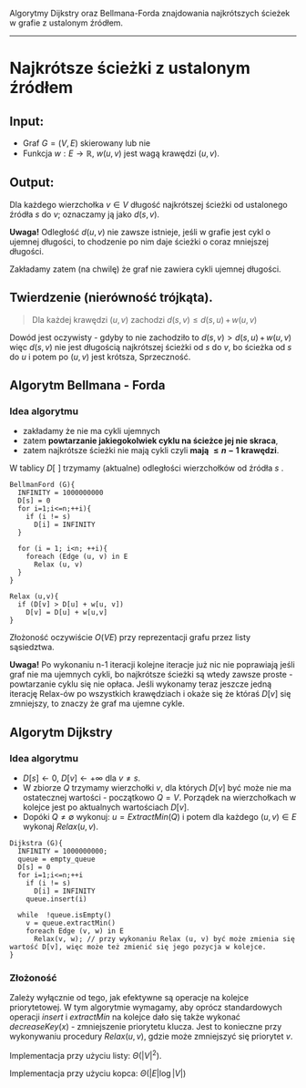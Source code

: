 Algorytmy Dijkstry oraz Bellmana-Forda znajdowania najkrótszych ścieżek w
grafie z ustalonym źródłem.

---

# Najkrótsze ścieżki z ustalonym źródłem

## Input:

* Graf $G = (V, E)$ skierowany lub nie
* Funkcja $w: E \to \mathbb{R}$, $w(u, v)$ jest wagą krawędzi $(u, v)$.

## Output:
Dla każdego wierzchołka $v \in V$ długość najkrótszej ścieżki od ustalonego źródła $s$ do $v$; oznaczamy ją jako $d(s, v)$.

**Uwaga!** Odległość $d(u, v)$ nie zawsze istnieje, jeśli w grafie jest cykl o ujemnej długości, to chodzenie po nim daje ścieżki o coraz mniejszej długości.

Zakładamy zatem (na chwilę) że graf nie zawiera cykli ujemnej długości. 

## Twierdzenie (nierówność trójkąta).
> Dla każdej krawędzi $(u, v)$ zachodzi $d(s,v) \leq d(s,u) \,+ \, w(u,v)$ 

Dowód jest oczywisty - gdyby to nie zachodziło to $d(s, v) > d(s,u)\, + \, w(u,v)$ więc $d(s,v)$ nie jest długością najkrótszej ścieżki od $s$ do $v$, bo ścieżka od $s$ do $u$ i potem po $(u,v)$ jest krótsza, Sprzeczność.

## Algorytm Bellmana - Forda
### Idea algorytmu
* zakładamy że nie ma cykli ujemnych
* zatem **powtarzanie jakiegokolwiek cyklu na ścieżce jej nie skraca**,
* zatem najkrótsze ścieżki nie mają cykli czyli **mają $\leq n-1$ krawędzi**.

W tablicy $D[\,\, ]$ trzymamy (aktualne) odległości wierzchołków od źródła $s$ . 

````
BellmanFord (G){
  INFINITY = 1000000000
  D[s] = 0
  for i=1;i<=n;++i){
    if (i != s)
      D[i] = INFINITY
  }

  for (i = 1; i<n; ++i){
    foreach (Edge (u, v) in E
      Relax (u, v)
  }
}

Relax (u,v){
  if (D[v] > D[u] + w[u, v])
    D[v] = D[u] + w[u,v]
}
````

Złożoność oczywiście $O(V  E)$ przy reprezentacji grafu przez listy sąsiedztwa.

**Uwaga!** Po wykonaniu n-1 iteracji kolejne iteracje już nic nie poprawiają jeśli graf nie ma ujemnych cykli, bo najkrótsze ścieżki są wtedy zawsze proste - powtarzanie cyklu się nie opłaca. Jeśli wykonamy teraz jeszcze jedną iterację Relax-ów po wszystkich krawędziach i okaże się że któraś $D[v]$ się zmniejszy, to znaczy że graf ma ujemne cykle.

## Algorytm Dijkstry
### Idea algorytmu
* $D[s] \gets 0$, $D[v] \gets +\infty$ dla $v \neq s$.
* W zbiorze $Q$ trzymamy wierzchołki $v$, dla których $D[v]$ być może nie ma ostatecznej wartości - początkowo $Q = V$. Porządek na wierzchołkach w kolejce jest po aktualnych wartościach $D[v]$.
* Dopóki $Q \neq \emptyset$ wykonuj: $u = ExtractMin(Q)$ i potem dla każdego $(u, v) \in E$ wykonaj $Relax(u, v)$.

````
Dijkstra (G){
  INFINITY = 1000000000;
  queue = empty_queue
  D[s] = 0
  for i=1;i<=n;++i
    if (i != s)
      D[i] = INFINITY
    queue.insert(i)
	
  while  !queue.isEmpty()
    v = queue.extractMin()
    foreach Edge (v, w) in E
      Relax(v, w); // przy wykonaniu Relax (u, v) być może zmienia się wartość D[v], więc może też zmienić się jego pozycja w kolejce.
}
````

### Złożoność
Zależy wyłącznie od tego, jak efektywne są operacje na kolejce priorytetowej. W tym algorytmie wymagamy, aby oprócz standardowych operacji $insert$ i $extractMin$ na kolejce dało się także wykonać $decreaseKey(x)$ - zmniejszenie priorytetu klucza. Jest to konieczne przy wykonywaniu procedury $Relax(u, v)$, gdzie może zmniejszyć się priorytet $v$.

Implementacja przy użyciu listy: $\Theta(|V|^2)$.

Implementacja przy użyciu kopca: $\Theta(|E| \log |V|)$

